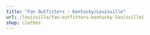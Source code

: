 ```yaml
---
title: "Fan Outfitters - Kentucky/Louisville"
url: /louisville/fan-outfitters-kentucky-louisville/
shop: clothes
---
```

